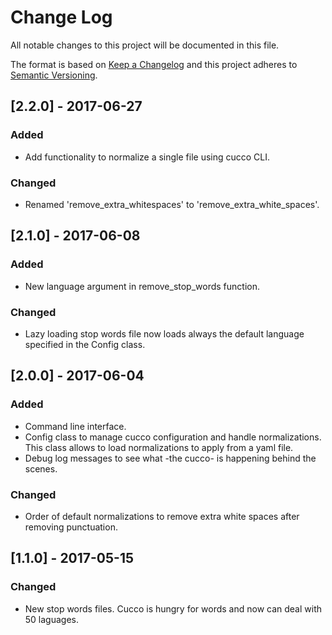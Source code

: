 # Change Log
All notable changes to this project will be documented in this file.

The format is based on [Keep a Changelog](http://keepachangelog.com/) and this project adheres to [Semantic Versioning](http://semver.org/).

## [2.2.0] - 2017-06-27
### Added
- Add functionality to normalize a single file using cucco CLI.

### Changed
- Renamed 'remove_extra_whitespaces' to 'remove_extra_white_spaces'.

## [2.1.0] - 2017-06-08
### Added
- New language argument in remove_stop_words function.

### Changed
- Lazy loading stop words file now loads always the default language specified in the Config class.

## [2.0.0] - 2017-06-04
### Added
- Command line interface.
- Config class to manage cucco configuration and handle normalizations. This class allows to load normalizations to apply from a yaml file.
- Debug log messages to see what -the cucco- is happening behind the scenes.

### Changed
- Order of default normalizations to remove extra white spaces after removing punctuation.

## [1.1.0] - 2017-05-15
### Changed
- New stop words files. Cucco is hungry for words and now can deal with 50 laguages.

